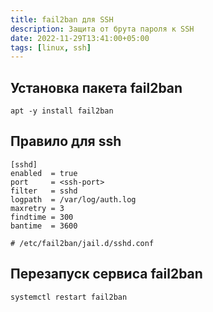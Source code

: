 ```yaml
---
title: fail2ban для SSH
description: Защита от брута пароля к SSH
date: 2022-11-29T13:41:00+05:00
tags: [linux, ssh]
---
```

## Установка пакета fail2ban
```
apt -y install fail2ban
```

## Правило для ssh
```
[sshd]
enabled  = true
port     = <ssh-port>
filter   = sshd
logpath  = /var/log/auth.log
maxretry = 3
findtime = 300
bantime  = 3600

# /etc/fail2ban/jail.d/sshd.conf
```

## Перезапуск сервиса fail2ban
```
systemctl restart fail2ban
```
